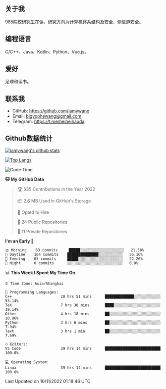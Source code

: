 ## 关于我

985院校研究生在读，研究方向为计算机体系结构及安全、侧信道安全。

## 编程语言

C/C++、Java、Kotlin、Python、Vue.js。

## 爱好

足球和读书。

## 联系我

- GitHub: https://github.com/iamywang
- Email: bigyophswang@gmail.com
- Telegram: https://t.me/heiheihaoda

## Github数据统计

[![iamywang's github stats](https://github-readme-stats.vercel.app/api?username=iamywang&count_private=true&show_icons=true)]()

[![Top Langs](https://github-readme-stats.vercel.app/api/top-langs/?username=iamywang&layout=compact)]()

<!--START_SECTION:waka-->
![Code Time](http://img.shields.io/badge/Code%20Time-535%20hrs%2051%20mins-blue)

**🐱 My GitHub Data** 

> 🏆 535 Contributions in the Year 2022
 > 
> 📦 2.6 MB Used in GitHub's Storage 
 > 
> 💼 Opted to Hire
 > 
> 📜 24 Public Repositories 
 > 
> 🔑 11 Private Repositories  
 > 
**I'm an Early 🐤** 

```text
🌞 Morning    63 commits     █████░░░░░░░░░░░░░░░░░░░░   21.58% 
🌆 Daytime    164 commits    ██████████████░░░░░░░░░░░   56.16% 
🌃 Evening    65 commits     █████░░░░░░░░░░░░░░░░░░░░   22.26% 
🌙 Night      0 commits      ░░░░░░░░░░░░░░░░░░░░░░░░░   0.0%

```


📊 **This Week I Spent My Time On** 

```text
⌚︎ Time Zone: Asia/Shanghai

💬 Programming Languages: 
C++                      20 hrs 51 mins      █████████████░░░░░░░░░░░░   53.14% 
TeX                      7 hrs 30 mins       ████░░░░░░░░░░░░░░░░░░░░░   19.14% 
Other                    4 hrs 18 mins       ██░░░░░░░░░░░░░░░░░░░░░░░   10.96% 
Python                   3 hrs 6 mins        ██░░░░░░░░░░░░░░░░░░░░░░░   7.94% 
Text                     3 hrs 1 min         ██░░░░░░░░░░░░░░░░░░░░░░░   7.69%

🔥 Editors: 
VS Code                  39 hrs 14 mins      █████████████████████████   100.0%

💻 Operating System: 
Linux                    39 hrs 14 mins      █████████████████████████   100.0%

```


 Last Updated on 10/11/2022 01:18:46 UTC
<!--END_SECTION:waka-->
